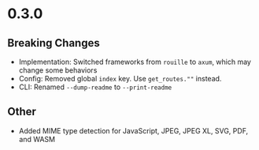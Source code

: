 # 0.3.0

## Breaking Changes
- Implementation: Switched frameworks from `rouille` to `axum`, which may change some behaviors
- Config: Removed global `index` key. Use `get_routes.""` instead.
- CLI: Renamed `--dump-readme` to `--print-readme`

## Other
- Added MIME type detection for JavaScript, JPEG, JPEG XL, SVG, PDF, and WASM
